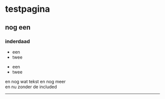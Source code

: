 <style>
.lijn {border-style: solid 1px; border-color:Red;}
</style>

<body>

<h1> testpagina</h1>
<h2>nog een</h2>
<h3> inderdaad</h3>

<ul>
  <li>een</li>
  <li>twee</li>
</ul>

<p><ul>
  <li>een</li>
  <li>twee</li>
</ul></p>

en nog wat tekst
en nog meer<br>
en nu zonder de included


<p class="lijn"><hr></p>

</body>
